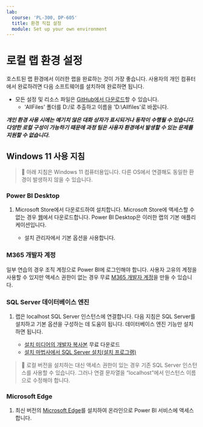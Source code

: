 ```yaml
---
lab:
  course: 'PL-300, DP-605'
  title: 환경 직접 설정
  module: Set up your own environment
---
```


# 로컬 랩 환경 설정

호스트된 랩 환경에서 이러한 랩을 완료하는 것이 가장 좋습니다. 사용자의 개인 컴퓨터에서 완료하려면 다음 소프트웨어를 설치하여 완료하면 됩니다.

- 모든 설정 및 리소스 파일은 [GitHub에서 다운로드](https://github.com/MicrosoftLearning/PL-300-Microsoft-Power-BI-Data-Analyst/raw/Main/AllfilesDownload.zip)할 수 있습니다.
  - 'AllFiles' 폴더를 D:/로 추출하고 이름을 'D:\Allfiles\'로 바꿉니다.

***개인 환경 사용 시에는 예기치 않은 대화 상자가 표시되거나 동작이 수행될 수 있습니다. 다양한 로컬 구성이 가능하기 때문에 과정 팀은 사용자 환경에서 발생할 수 있는 문제를 지원할 수 없습니다.***

## Windows 11 사용 지침

> &#128221; 아래 지침은 Windows 11 컴퓨터용입니다. 다른 OS에서 연결해도 동일한 환경이 발생하지 않을 수 있습니다.

### Power BI Desktop

1. Microsoft Store에서 다운로드하여 설치합니다. Microsoft Store에 액세스할 수 없는 경우 [웹](https://www.microsoft.com/download/details.aspx?id=58494)에서 다운로드합니다. Power BI Desktop은 이러한 랩의 기본 애플리케이션입니다.

    - 설치 관리자에서 기본 옵션을 사용합니다.

### M365 개발자 계정

일부 연습의 경우 조직 계정으로 Power BI에 로그인해야 합니다. 사용자 고유의 계정을 사용할 수 있지만 액세스 권한이 없는 경우 무료 [M365 개발자 계정](https://developer.microsoft.com/en-us/microsoft-365/dev-program)을 만들 수 있습니다.

### SQL Server 데이터베이스 엔진

1. 랩은 localhost SQL Server 인스턴스에 연결합니다. 다음 지침은 SQL Server를 설치하고 기본 옵션을 구성하는 데 도움이 됩니다. 데이터베이스 엔진 기능만 설치하면 됩니다.

    - [설치 미디어의 개발자 복사본](https://www.microsoft.com/sql-server/sql-server-downloads?SilentAuth=1&f=255&MSPPError=-2147217396&rtc=1) 무료 다운로드
    - [설치 마법사에서 SQL Server 설치(설치 프로그램)](https://learn.microsoft.com/sql/database-engine/install-windows/install-sql-server-from-the-installation-wizard-setup)

> &#128221; 로컬 버전을 설치하는 대신 액세스 권한이 있는 경우 기존 SQL Server 인스턴스를 사용할 수 있습니다. 그러나 연결 문자열을 “localhost”에서 인스턴스 이름으로 수정해야 합니다.

### Microsoft Edge

1. 최신 버전의 [Microsoft Edge](https://microsoft.com/edge)를 설치하여 온라인으로 Power BI 서비스에 액세스합니다.
